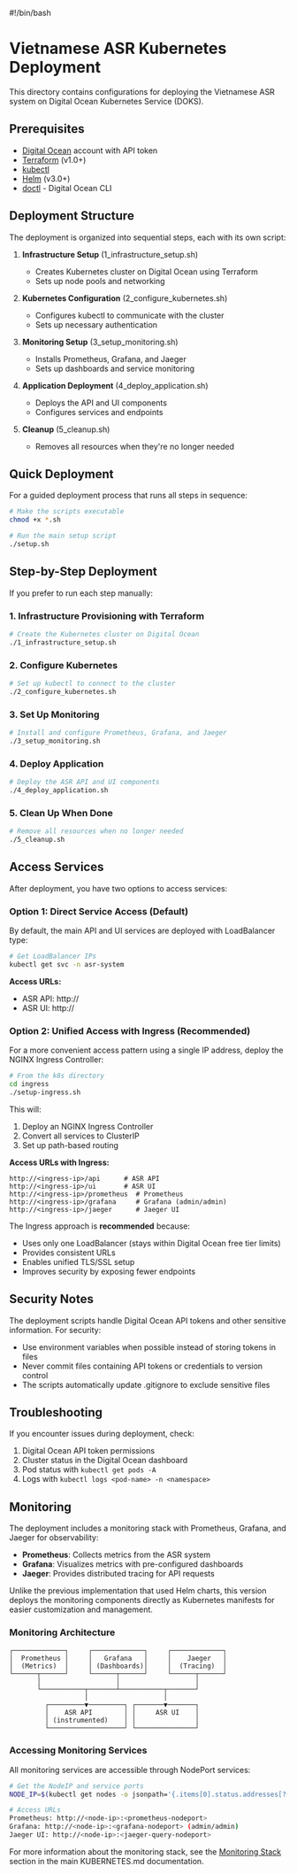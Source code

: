 #!/bin/bash

# Vietnamese ASR Kubernetes Deployment

This directory contains configurations for deploying the Vietnamese ASR system on Digital Ocean Kubernetes Service (DOKS).

## Prerequisites

- [Digital Ocean](https://www.digitalocean.com/) account with API token
- [Terraform](https://www.terraform.io/) (v1.0+)
- [kubectl](https://kubernetes.io/docs/tasks/tools/install-kubectl/)
- [Helm](https://helm.sh/) (v3.0+)
- [doctl](https://docs.digitalocean.com/reference/doctl/) - Digital Ocean CLI

## Deployment Structure

The deployment is organized into sequential steps, each with its own script:

1. **Infrastructure Setup** (1_infrastructure_setup.sh)
   - Creates Kubernetes cluster on Digital Ocean using Terraform
   - Sets up node pools and networking

2. **Kubernetes Configuration** (2_configure_kubernetes.sh)
   - Configures kubectl to communicate with the cluster
   - Sets up necessary authentication

3. **Monitoring Setup** (3_setup_monitoring.sh)
   - Installs Prometheus, Grafana, and Jaeger
   - Sets up dashboards and service monitoring

4. **Application Deployment** (4_deploy_application.sh)
   - Deploys the API and UI components
   - Configures services and endpoints

5. **Cleanup** (5_cleanup.sh)
   - Removes all resources when they're no longer needed

## Quick Deployment

For a guided deployment process that runs all steps in sequence:

```bash
# Make the scripts executable
chmod +x *.sh

# Run the main setup script
./setup.sh
```

## Step-by-Step Deployment

If you prefer to run each step manually:

### 1. Infrastructure Provisioning with Terraform

```bash
# Create the Kubernetes cluster on Digital Ocean
./1_infrastructure_setup.sh
```

### 2. Configure Kubernetes

```bash
# Set up kubectl to connect to the cluster
./2_configure_kubernetes.sh
```

### 3. Set Up Monitoring

```bash
# Install and configure Prometheus, Grafana, and Jaeger
./3_setup_monitoring.sh
```

### 4. Deploy Application

```bash
# Deploy the ASR API and UI components
./4_deploy_application.sh
```

### 5. Clean Up When Done

```bash
# Remove all resources when no longer needed
./5_cleanup.sh
```

## Access Services

After deployment, you have two options to access services:

### Option 1: Direct Service Access (Default)

By default, the main API and UI services are deployed with LoadBalancer type:

```bash
# Get LoadBalancer IPs
kubectl get svc -n asr-system
```

**Access URLs:**
- ASR API: http://<api-loadbalancer-ip>
- ASR UI: http://<ui-loadbalancer-ip>

### Option 2: Unified Access with Ingress (Recommended)

For a more convenient access pattern using a single IP address, deploy the NGINX Ingress Controller:

```bash
# From the k8s directory
cd ingress
./setup-ingress.sh
```

This will:
1. Deploy an NGINX Ingress Controller
2. Convert all services to ClusterIP
3. Set up path-based routing

**Access URLs with Ingress:**
```
http://<ingress-ip>/api      # ASR API
http://<ingress-ip>/ui       # ASR UI
http://<ingress-ip>/prometheus  # Prometheus 
http://<ingress-ip>/grafana     # Grafana (admin/admin)
http://<ingress-ip>/jaeger      # Jaeger UI
```

The Ingress approach is **recommended** because:
- Uses only one LoadBalancer (stays within Digital Ocean free tier limits)
- Provides consistent URLs
- Enables unified TLS/SSL setup
- Improves security by exposing fewer endpoints

## Security Notes

The deployment scripts handle Digital Ocean API tokens and other sensitive information. For security:

- Use environment variables when possible instead of storing tokens in files
- Never commit files containing API tokens or credentials to version control
- The scripts automatically update .gitignore to exclude sensitive files

## Troubleshooting

If you encounter issues during deployment, check:

1. Digital Ocean API token permissions
2. Cluster status in the Digital Ocean dashboard
3. Pod status with `kubectl get pods -A`
4. Logs with `kubectl logs <pod-name> -n <namespace>`

## Monitoring

The deployment includes a monitoring stack with Prometheus, Grafana, and Jaeger for observability:

- **Prometheus**: Collects metrics from the ASR system
- **Grafana**: Visualizes metrics with pre-configured dashboards
- **Jaeger**: Provides distributed tracing for API requests

Unlike the previous implementation that used Helm charts, this version deploys the monitoring components directly as Kubernetes manifests for easier customization and management.

### Monitoring Architecture

```
┌─────────────┐     ┌─────────────┐     ┌─────────────┐
│  Prometheus │     │   Grafana   │     │    Jaeger   │
│  (Metrics)  │     │ (Dashboards)│     │  (Tracing)  │
└──────┬──────┘     └──────┬──────┘     └──────┬──────┘
       │                   │                   │
       └───────────┬───────┴───────────┬───────┘
                   │                   │
         ┌─────────▼─────────┐ ┌───────▼───────┐
         │    ASR API        │ │     ASR UI    │
         │ (instrumented)    │ │               │
         └───────────────────┘ └───────────────┘
```

### Accessing Monitoring Services

All monitoring services are accessible through NodePort services:

```bash
# Get the NodeIP and service ports
NODE_IP=$(kubectl get nodes -o jsonpath='{.items[0].status.addresses[?(@.type=="ExternalIP")].address}')

# Access URLs 
Prometheus: http://<node-ip>:<prometheus-nodeport>
Grafana: http://<node-ip>:<grafana-nodeport> (admin/admin)
Jaeger UI: http://<node-ip>:<jaeger-query-nodeport>
```

For more information about the monitoring stack, see the [Monitoring Stack](../KUBERNETES.md#monitoring-stack) section in the main KUBERNETES.md documentation.
